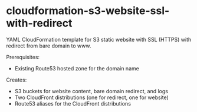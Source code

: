 # cloudformation-s3-website-ssl-with-redirect
YAML CloudFormation template for S3 static website with SSL (HTTPS) with redirect from bare domain to www.

Prerequisites: 
* Existing Route53 hosted zone for the domain name

Creates:
* S3 buckets for website content, bare domain redirect, and logs
* Two CloudFront distributions (one for redirect, one for website)
* Route53 aliases for the CloudFront distributions